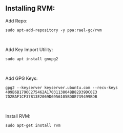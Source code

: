 ## Installing RVM:

Add Repo:
``` 
sudo apt-add-repository -y ppa:rael-gc/rvm
```

<br>

Add Key Import Utility:

```
sudo apt install gnupg2
```

<br>

Add GPG Keys:
``` 
gpg2 --keyserver keyserver.ubuntu.com --recv-keys 409B6B1796C275462A1703113804BB82D39DC0E3 7D2BAF1CF37B13E2069D6956105BD0E739499BDB
```

<br>

Install RVM:
```
sudo apt-get install rvm
```

<br>
